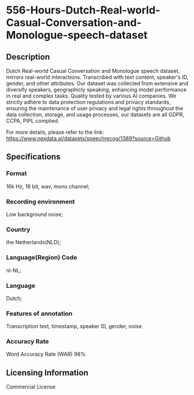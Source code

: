 # 556-Hours-Dutch-Real-world-Casual-Conversation-and-Monologue-speech-dataset

## Description
Dutch Real-world Casual Conversation and Monologue speech dataset, mirrors real-world interactions. Transcribed with text content, speaker's ID, gender, and other attributes. Our dataset was collected from extensive and diversify speakers, geographicly speaking, enhancing model performance in real and complex tasks. Quality tested by various AI companies. We strictly adhere to data protection regulations and privacy standards, ensuring the maintenance of user privacy and legal rights throughout the data collection, storage, and usage processes, our datasets are all GDPR, CCPA, PIPL complied.

For more details, please refer to the link: https://www.nexdata.ai/datasets/speechrecog/1389?source=Github

## Specifications
### Format
16k Hz, 16 bit, wav, mono channel;
### Recording environment
Low background noise;
### Country
the Netherlands(NLD);
### Language(Region) Code
nl-NL;
### Language
Dutch;
### Features of annotation
Transcription text, timestamp, speaker ID, gender, noise.
### Accuracy Rate
Word Accuracy Rate (WAR) 98%

## Licensing Information
Commercial License

